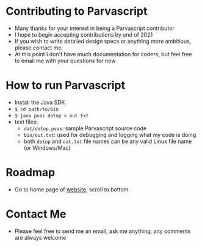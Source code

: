 # Contributing to Parvascript
* Many thanks for your interest in being a Parvascript contributor
* I hope to begin accepting contributions by end of 2021
* If you wish to write detailed design specs or anything more ambitious, please contact me
* At this point I don't have much documentation for coders, but feel free to email me with your questions for now
# How to run Parvascript
* Install the Java SDK
* `$ cd path/to/bin`
* `$ java pvas dotop > out.txt`
* text files:
  * `dat/dotop.pvas`: sample Parvascript source code
  * `bin/out.txt`: used for debugging and logging what my code is doing
  * both `dotop` and `out.txt` file names can be any valid Linux file name (or Windows/Mac)
# Roadmap
* Go to home page of [website](http://parvascape.com), scroll to bottom
# Contact Me
* Please feel free to send me an email, ask me anything, any comments are always welcome
